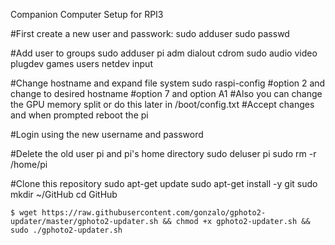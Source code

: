 Companion Computer Setup for RPI3

#First create a new user and passwork:
sudo adduser <username>
sudo passwd <username>

#Add user to groups
sudo adduser <username> pi adm dialout cdrom sudo audio video plugdev games users netdev input

#Change hostname and expand file system
sudo raspi-config
#option 2 and change to desired hostname
#option 7 and option A1
#Also you can change the GPU memory split or do this later in /boot/config.txt
#Accept changes and when prompted reboot the pi

#Login using the new username and password

#Delete the old user pi and pi's home directory
sudo deluser pi
sudo rm -r /home/pi

#Clone this repository
sudo apt-get update
sudo apt-get install -y git
sudo mkdir ~/GitHub
cd GitHub

```
$ wget https://raw.githubusercontent.com/gonzalo/gphoto2-updater/master/gphoto2-updater.sh && chmod +x gphoto2-updater.sh && sudo ./gphoto2-updater.sh
```
